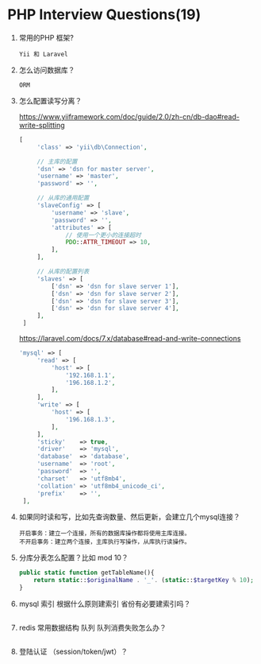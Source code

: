 # PHP Interview Questions(19)

1. 常用的PHP 框架?

   `Yii 和 Laravel`

2. 怎么访问数据库？

   `ORM`

3. 怎么配置读写分离？

    https://www.yiiframework.com/doc/guide/2.0/zh-cn/db-dao#read-write-splitting

   ```php
   [
        'class' => 'yii\db\Connection',

        // 主库的配置
        'dsn' => 'dsn for master server',
        'username' => 'master',
        'password' => '',

        // 从库的通用配置
        'slaveConfig' => [
            'username' => 'slave',
            'password' => '',
            'attributes' => [
                // 使用一个更小的连接超时
                PDO::ATTR_TIMEOUT => 10,
            ],
        ],

        // 从库的配置列表
        'slaves' => [
            ['dsn' => 'dsn for slave server 1'],
            ['dsn' => 'dsn for slave server 2'],
            ['dsn' => 'dsn for slave server 3'],
            ['dsn' => 'dsn for slave server 4'],
        ],
    ]
   ```
   https://laravel.com/docs/7.x/database#read-and-write-connections
   ```php
   'mysql' => [
        'read' => [
            'host' => [
                '192.168.1.1',
                '196.168.1.2',
            ],
        ],
        'write' => [
            'host' => [
                '196.168.1.3',
            ],
        ],
        'sticky'    => true,
        'driver'    => 'mysql',
        'database'  => 'database',
        'username'  => 'root',
        'password'  => '',
        'charset'   => 'utf8mb4',
        'collation' => 'utf8mb4_unicode_ci',
        'prefix'    => '',
    ],
   ```
4. 如果同时读和写，比如先查询数量、然后更新，会建立几个mysql连接？

    ```
    开启事务：建立一个连接，所有的数据库操作都将使用主库连接。
    不开启事务：建立两个连接，主库执行写操作，从库执行读操作。
    ```

5. 分库分表怎么配置？比如 mod 10？

    ```php
    public static function getTableName(){
        return static::$originalName . '_'. (static::$targetKey % 10);
    }
    ```

6. mysql 索引 根据什么原则建索引 省份有必要建索引吗？
    ```

    ```

7. redis 常用数据结构 队列 队列消费失败怎么办？
    ```
    ```

8. 登陆认证 （session/token/jwt）？
    ```
    ```
